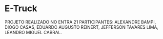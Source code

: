 # E-Truck
PROJETO REALIZADO NO ENTRA 21
PARTICIPANTES: ALEXANDRE BAMPI, DIOGO CASAS, EDUARDO AUGUSTO REINERT, JEFFERSON TAVARES LIMA, LEANDRO MIGUEL CABRAL.
